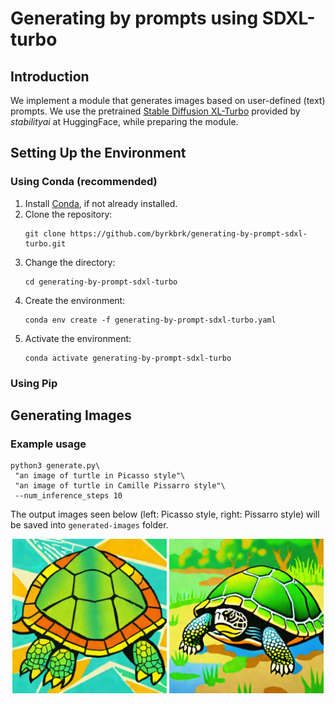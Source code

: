 # Generating by prompts using SDXL-turbo

## Introduction

We implement a module that generates images based on user-defined (text) prompts. We use the pretrained [Stable Diffusion XL-Turbo](https://huggingface.co/stabilityai/stable-diffusion-xl-base-1.0) provided by *stabilityai* at HuggingFace, while preparing the module.

## Setting Up the Environment

### Using Conda (recommended)

1. Install [Conda](https://conda.io/projects/conda/en/latest/user-guide/install/index.html), if not already installed.
2. Clone the repository:
    ~~~
    git clone https://github.com/byrkbrk/generating-by-prompt-sdxl-turbo.git
    ~~~
3. Change the directory:
    ~~~
    cd generating-by-prompt-sdxl-turbo
    ~~~
4. Create the environment:
    ~~~
    conda env create -f generating-by-prompt-sdxl-turbo.yaml
    ~~~
5. Activate the environment:
    ~~~
    conda activate generating-by-prompt-sdxl-turbo
    ~~~

### Using Pip 

## Generating Images

### Example usage

~~~
python3 generate.py\
 "an image of turtle in Picasso style"\
 "an image of turtle in Camille Pissarro style"\
 --num_inference_steps 10
~~~

The output images seen below (left: Picasso style, right: Pissarro style) will be saved into `generated-images` folder.

<p align="center">
  <img src="files-for-readme/picasso_turtle.png" width="49%" />
  <img src="files-for-readme/pissarro_turtle.png" width="49%" />
</p>



